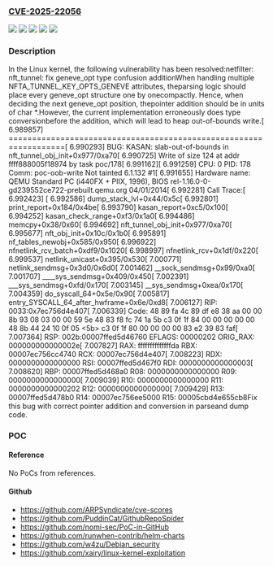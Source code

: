 ### [CVE-2025-22056](https://cve.mitre.org/cgi-bin/cvename.cgi?name=CVE-2025-22056)
![](https://img.shields.io/static/v1?label=Product&message=Linux&color=blue)
![](https://img.shields.io/static/v1?label=Version&message=&color=brightgreen)
![](https://img.shields.io/static/v1?label=Version&message=5.7%20&color=brightgreen)
![](https://img.shields.io/static/v1?label=Version&message=925d844696d9287f841d6b3e0ed62a35fb175970%20&color=brightgreen)
![](https://img.shields.io/static/v1?label=Vulnerability&message=n%2Fa&color=blue)

### Description

In the Linux kernel, the following vulnerability has been resolved:netfilter: nft_tunnel: fix geneve_opt type confusion additionWhen handling multiple NFTA_TUNNEL_KEY_OPTS_GENEVE attributes, theparsing logic should place every geneve_opt structure one by onecompactly. Hence, when deciding the next geneve_opt position, thepointer addition should be in units of char *.However, the current implementation erroneously does type conversionbefore the addition, which will lead to heap out-of-bounds write.[    6.989857] ==================================================================[    6.990293] BUG: KASAN: slab-out-of-bounds in nft_tunnel_obj_init+0x977/0xa70[    6.990725] Write of size 124 at addr ffff888005f18974 by task poc/178[    6.991162][    6.991259] CPU: 0 PID: 178 Comm: poc-oob-write Not tainted 6.1.132 #1[    6.991655] Hardware name: QEMU Standard PC (i440FX + PIIX, 1996), BIOS rel-1.16.0-0-gd239552ce722-prebuilt.qemu.org 04/01/2014[    6.992281] Call Trace:[    6.992423]  <TASK>[    6.992586]  dump_stack_lvl+0x44/0x5c[    6.992801]  print_report+0x184/0x4be[    6.993790]  kasan_report+0xc5/0x100[    6.994252]  kasan_check_range+0xf3/0x1a0[    6.994486]  memcpy+0x38/0x60[    6.994692]  nft_tunnel_obj_init+0x977/0xa70[    6.995677]  nft_obj_init+0x10c/0x1b0[    6.995891]  nf_tables_newobj+0x585/0x950[    6.996922]  nfnetlink_rcv_batch+0xdf9/0x1020[    6.998997]  nfnetlink_rcv+0x1df/0x220[    6.999537]  netlink_unicast+0x395/0x530[    7.000771]  netlink_sendmsg+0x3d0/0x6d0[    7.001462]  __sock_sendmsg+0x99/0xa0[    7.001707]  ____sys_sendmsg+0x409/0x450[    7.002391]  ___sys_sendmsg+0xfd/0x170[    7.003145]  __sys_sendmsg+0xea/0x170[    7.004359]  do_syscall_64+0x5e/0x90[    7.005817]  entry_SYSCALL_64_after_hwframe+0x6e/0xd8[    7.006127] RIP: 0033:0x7ec756d4e407[    7.006339] Code: 48 89 fa 4c 89 df e8 38 aa 00 00 8b 93 08 03 00 00 59 5e 48 83 f8 fc 74 1a 5b c3 0f 1f 84 00 00 00 00 00 48 8b 44 24 10 0f 05 <5b> c3 0f 1f 80 00 00 00 00 83 e2 39 83 faf[    7.007364] RSP: 002b:00007ffed5d46760 EFLAGS: 00000202 ORIG_RAX: 000000000000002e[    7.007827] RAX: ffffffffffffffda RBX: 00007ec756cc4740 RCX: 00007ec756d4e407[    7.008223] RDX: 0000000000000000 RSI: 00007ffed5d467f0 RDI: 0000000000000003[    7.008620] RBP: 00007ffed5d468a0 R08: 0000000000000000 R09: 0000000000000000[    7.009039] R10: 0000000000000000 R11: 0000000000000202 R12: 0000000000000000[    7.009429] R13: 00007ffed5d478b0 R14: 00007ec756ee5000 R15: 00005cbd4e655cb8Fix this bug with correct pointer addition and conversion in parseand dump code.

### POC

#### Reference
No PoCs from references.

#### Github
- https://github.com/ARPSyndicate/cve-scores
- https://github.com/PuddinCat/GithubRepoSpider
- https://github.com/nomi-sec/PoC-in-GitHub
- https://github.com/runwhen-contrib/helm-charts
- https://github.com/w4zu/Debian_security
- https://github.com/xairy/linux-kernel-exploitation

